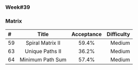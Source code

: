 
### Week#39
### Matrix

| # | Title | Acceptance | Difficulty
| :------------ |:---------------:| :-----:| -----:|
| 59 | Spiral Matrix II  | 59.4% | Medium |
| 63 | Unique Paths II | 36.2% | Medium |
| 64 | Minimum Path Sum | 57.4% | Medium |
